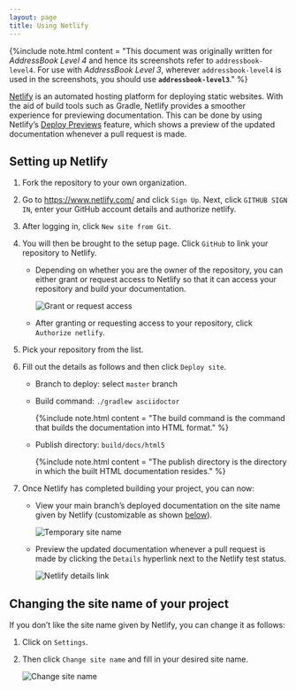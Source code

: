 ```yaml
---
layout: page
title: Using Netlify
---
```


{%include note.html content = "This document was originally written for *AddressBook Level 4* and hence
its screenshots refer to `addressbook-level4`. For use with *AddressBook
Level 3*, wherever `addressbook-level4` is used in the screenshots, you
should use **`addressbook-level3`**." %}

[Netlify](https://www.netlify.com/) is an automated hosting platform for
deploying static websites. With the aid of build tools such as Gradle,
Netlify provides a smoother experience for previewing documentation.
This can be done by using Netlify’s [Deploy
Previews](https://www.netlify.com/blog/2016/07/20/introducing-deploy-previews-in-netlify/)
feature, which shows a preview of the updated documentation whenever a
pull request is made.

## Setting up Netlify

1.  Fork the repository to your own organization.

2.  Go to <https://www.netlify.com/> and click `Sign Up`. Next, click
    `GITHUB SIGN IN`, enter your GitHub account details and authorize
    netlify.

3.  After logging in, click `New site from Git`.

4.  You will then be brought to the setup page. Click `GitHub` to link
    your repository to Netlify.
    
      - Depending on whether you are the owner of the repository, you
        can either grant or request access to Netlify so that it can
        access your repository and build your documentation.
        
        ![Grant or request
        access](images/netlify/grant_or_request_access.png)
    
      - After granting or requesting access to your repository, click
        `Authorize netlify`.

5.  Pick your repository from the list.

6.  Fill out the details as follows and then click `Deploy site`.
    
      - Branch to deploy: select `master` branch
    
      - Build command: `./gradlew asciidoctor`
        
        {%include note.html content = "The build command is the command that builds the documentation
        into HTML format." %}
    
      - Publish directory: `build/docs/html5`
        
        {%include note.html content = "The publish directory is the directory in which the built HTML
        documentation resides." %}

7.  Once Netlify has completed building your project, you can now:
    
      - View your main branch’s deployed documentation on the site name
        given by Netlify (customizable as shown
        [below](#_changing_the_site_name_of_your_project)).
        
        ![Temporary site name](images/netlify/temp_site_name.png)
    
      - Preview the updated documentation whenever a pull request is
        made by clicking the `Details` hyperlink next to the Netlify
        test status.
        
        ![Netlify details link](images/netlify/netlify_details.png)

## Changing the site name of your project

If you don’t like the site name given by Netlify, you can change it as
follows:

1.  Click on `Settings`.

2.  Then click `Change site name` and fill in your desired site name.
    
    ![Change site name](images/netlify/change_site_name.png)
